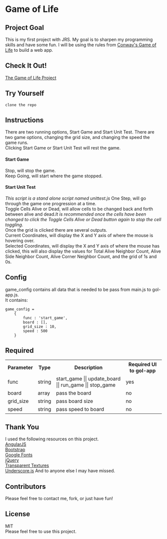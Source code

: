 # Game of Life

## Project Goal
This is my first project with JRS.  My goal is to sharpen my programming skills and have some fun.  I will be using the rules from <a href="https://en.wikipedia.org/wiki/Conway%27s_Game_of_Life">Conway's Game of Life</a> to build a web app.

## Check It Out!
<a href="http://peteplays.github.io/index.html">The Game of Life Project</a>

## Try Yourself
```
clone the repo
```

## Instructions
There are two running options, Start Game and Start Unit Test. There are two game options, changing the grid size, and changing the speed the game runs.<br>
Clicking Start Game or Start Unit Test will rest the game.<br>
#### Start Game
Stop, will stop the game.<br>
Keep Going, will start where the game stopped.<br>
#### Start Unit Test
<i>This script is a stand alone script named unittest.js</i>
One Step, will go through the game one progression at a time.<br>
Toggle Cells Alive or Dead, will allow cells to be changed back and forth between alive and dead.<i>It is recommended once the cells have been changed to click the Toggle Cells Alive or Dead button again to stop the cell toggling.</i><br>
Once the grid is clicked there are several outputs.<br>
Current Coordinates, will display the X and Y axis of where the mouse is hovering over.<br>
Selected Coordinates, will display the X and Y axis of where the mouse has clicked, this will also display the values for Total Alive Neighbor Count, Alive Side Neighbor Count, Alive Corner Neighbor Count, and the grid of 1s and 0s.<br>

## Config
game_config contains all data that is needed to be pass from main.js to gol-app.js.<br>
It contains:<br>
```
game_config = 
	{
		func : 'start_game',
		board : [],
		grid_size : 10,
		speed : 500
	}
```		

## Required
<table>
	<tr>
		<th>Parameter</th>
		<th>Type</th>
		<th>Description</th>
		<th>Required UI to gol-app</th>
	</tr>
	<tr>
		<td>func</td>
		<td>string</td>
		<td>start_game || update_board || run_game || stop_game</td>
		<td>yes</td>
	</tr>
	<tr>
		<td>board</td>
		<td>array</td>
		<td>pass the board</td>
		<td>no</td>
	</tr>
	<tr>
		<td>grid_size</td>
		<td>string</td>
		<td>pass board size</td>
		<td>no</td>
	</tr>
	<tr>
		<td>speed</td>
		<td>string</td>
		<td>pass speed to board</td>
		<td>no</td>
	</tr>
</table>

## Thank You
I used the following resources on this project.<br>
<a href="https://angularjs.org/">AngularJS</a><br>
<a href="http://getbootstrap.com/">Bootstrap</a><br>
<a href="https://www.google.com/fonts">Google Fonts</a><br>
<a href="https://jquery.com/">jQuery</a><br>
<a href="http://www.transparenttextures.com/">Transparent Textures</a><br>
<a href="http://underscorejs.org/">Underscore.js</a>
And to anyone else I may have missed.<br>

## Contributors
Please feel free to contact me, fork, or just have fun!

## License
MIT<br>
Please feel free to use this project.
